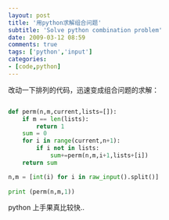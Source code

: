 ```yaml
---
layout: post
title: '用python求解组合问题'
subtitle: 'Solve python combination problem'
date: 2009-03-12 08:59
comments: true
tags: ['python','input']
categories:
- [code,python]
---
```


改动一下排列的代码，迅速变成组合问题的求解：
```python

def perm(n,m,current,lists=[]): 
    if m == len(lists): 
        return 1 
    sum = 0 
    for i in range(current,n+1): 
        if i not in lists: 
            sum+=perm(n,m,i+1,lists+[i]) 
    return sum 

n,m = [int(i) for i in raw_input().split()] 
    
print (perm(n,m,1))


```

python 上手果真比较快..

